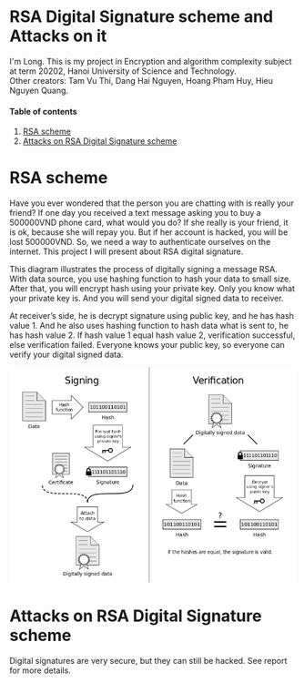 # RSA Digital Signature scheme and Attacks on it

I'm Long. This is my project in Encryption and algorithm complexity subject at term 20202, Hanoi University of Science and Technology.<br />
Other creators: Tam Vu Thi, Dang Hai Nguyen, Hoang Pham Huy, Hieu Nguyen Quang.

#### Table of contents
1. [RSA scheme](#scheme)
2. [Attacks on RSA Digital Signature scheme](#attack)

# <a name="scheme"></a> RSA scheme

Have you ever wondered that the person you are chatting with is really your friend? If one day you received a text message asking you to buy a 500000VND phone card, what would you do? If she really is your friend, it is ok, because she will repay you. But if her account is hacked, you will be lost 500000VND. So, we need a way to authenticate ourselves on the internet. This project I will present about RSA digital signature.

This diagram illustrates the process of digitally signing a message RSA. With data source, you use hashing function to hash your data to small size. After that, you will encrypt hash using your private key. Only you know what your private key is. And you will send your digital signed data to receiver. 

At receiver’s side, he is decrypt signature using public key, and he has hash value 1. And he also uses hashing function to hash data what is sent to, he has hash value 2. If hash value 1 equal hash value 2, verification successful, else verification failed. Everyone knows your public key, so everyone can verify your digital signed data.

![alt text](https://github.com/longhoangphi225/RSA-Digital-Signature/blob/main/RSA_Scheme.png)

# <a name="attack"></a> Attacks on RSA Digital Signature scheme

Digital signatures are very secure, but they can still be hacked. See report for more details.
